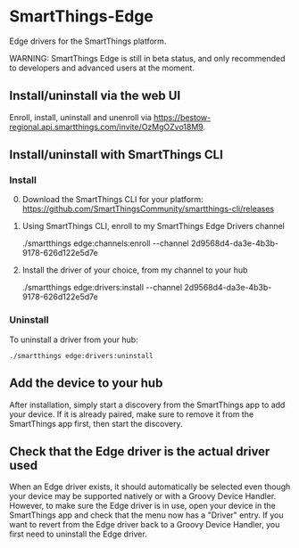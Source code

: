 # SmartThings-Edge

Edge drivers for the SmartThings platform.

WARNING:
SmartThings Edge is still in beta status, and only recommended to developers and advanced users at the moment.


## Install/uninstall via the web UI

Enroll, install, uninstall and unenroll via https://bestow-regional.api.smartthings.com/invite/OzMgOZvo18M9.


## Install/uninstall with SmartThings CLI

### Install

0. Download the SmartThings CLI for your platform: https://github.com/SmartThingsCommunity/smartthings-cli/releases

0. Using SmartThings CLI, enroll to my SmartThings Edge Drivers channel

    ./smartthings edge:channels:enroll --channel 2d9568d4-da3e-4b3b-9178-626d122e5d7e

0. Install the driver of your choice, from my channel to your hub

    ./smartthings edge:drivers:install --channel 2d9568d4-da3e-4b3b-9178-626d122e5d7e

### Uninstall

To uninstall a driver from your hub:

    ./smartthings edge:drivers:uninstall


## Add the device to your hub

After installation, simply start a discovery from the SmartThings app to add your device.
If it is already paired, make sure to remove it from the SmartThings app first, then start the discovery.


## Check that the Edge driver is the actual driver used

When an Edge driver exists, it should automatically be selected even though your device may be supported natively or with a Groovy Device Handler.
However, to make sure the Edge driver is in use, open your device in the SmartThings app and check that the menu now has a "Driver" entry.
If you want to revert from the Edge driver back to a Groovy Device Handler, you first need to uninstall the Edge driver.
